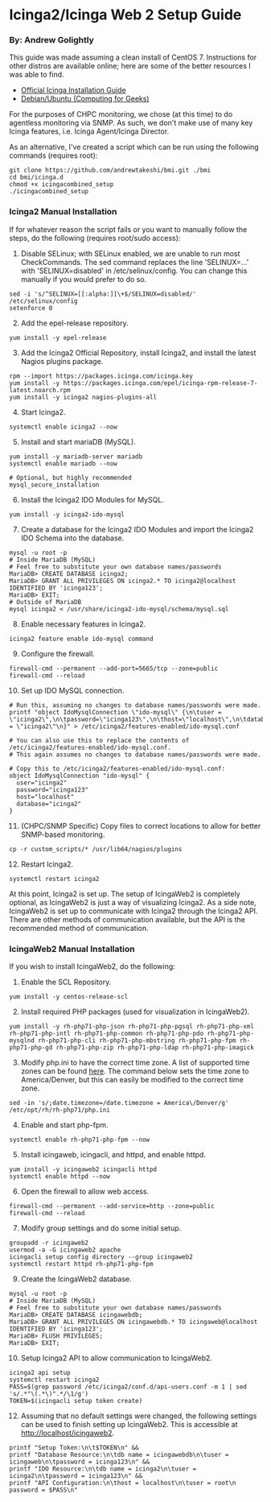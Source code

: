 # Icinga2/Icinga Web 2 Setup Guide
### By: Andrew Golightly

This guide was made assuming a clean install of CentOS 7. Instructions for other distros are available online; here are some of the better resources I was able to find. 

- [Official Icinga Installation Guide](https://icinga.com/docs/icinga2/latest/doc/02-installation/)
- [Debian/Ubuntu (Computing for Geeks)](https://computingforgeeks.com/how-to-install-icinga2-monitoring-tool-on-ubuntu-18-04-lts/)

For the purposes of CHPC monitoring, we chose (at this time) to do agentless monitoring via SNMP. As such, we don't make use of many key Icinga features, i.e. Icinga Agent/Icinga Director.

As an alternative, I've created a script which can be run using the following commands (requires root):
```
git clone https://github.com/andrewtakeshi/bmi.git ./bmi
cd bmi/icinga.d
chmod +x icingacombined_setup
./icingacombined_setup
```

### Icinga2 Manual Installation
If for whatever reason the script fails or you want to manually follow the steps, do the following (requires root/sudo access): 

1. Disable SELinux; with SELinux enabled, we are unable to run most CheckCommands. The sed command replaces the line 'SELINUX=...' with 'SELINUX=disabled' in /etc/selinux/config. You can change this manually if you would prefer to do so.
```
sed -i 's/^SELINUX=[[:alpha:]]\+$/SELINUX=disabled/' /etc/selinux/config
setenforce 0
```
2. Add the epel-release repository.
```
yum install -y epel-release
```
3. Add the Icinga2 Official Repository, install Icinga2, and install the latest Nagios plugins package.  
```
rpm --import https://packages.icinga.com/icinga.key
yum install -y https://packages.icinga.com/epel/icinga-rpm-release-7-latest.noarch.rpm
yum install -y icinga2 nagios-plugins-all
```
4. Start Icinga2. 
```
systemctl enable icinga2 --now
```
5. Install and start mariaDB (MySQL).
```
yum install -y mariadb-server mariadb
systemctl enable mariadb --now

# Optional, but highly recommended
mysql_secure_installation
```
6. Install the Icinga2 IDO Modules for MySQL.
```
yum install -y icinga2-ido-mysql
```
7. Create a database for the Icinga2 IDO Modules and import the Icinga2 IDO Schema into the database. 
```
mysql -u root -p
# Inside MariaDB (MySQL)
# Feel free to substitute your own database names/passwords
MariaDB> CREATE DATABASE icinga2;
MariaDB> GRANT ALL PRIVILEGES ON icinga2.* TO icinga2@localhost IDENTIFIED BY 'icinga123';
MariaDB> EXIT;
# Outside of MariaDB
mysql icinga2 < /usr/share/icinga2-ido-mysql/schema/mysql.sql
```
8. Enable necessary features in Icinga2.
```
icinga2 feature enable ido-mysql command
```
9. Configure the firewall.
```
firewall-cmd --permanent --add-port=5665/tcp --zone=public
firewall-cmd --reload
```
10. Set up IDO MySQL connection.
```
# Run this, assuming no changes to database names/passwords were made. 
printf "object IdoMysqlConnection \"ido-mysql\" {\n\tuser = \"icinga2\",\n\tpassword=\"icinga123\",\n\thost=\"localhost\",\n\tdatabase = \"icinga2\"\n}" > /etc/icinga2/features-enabled/ido-mysql.conf

# You can also use this to replace the contents of /etc/icinga2/features-enabled/ido-mysql.conf. 
# This again assumes no changes to database names/passwords were made. 

# Copy this to /etc/icinga2/features-enabled/ido-mysql.conf: 
object IdoMysqlConnection "ido-mysql" {
  user="icinga2"
  password="icinga123"
  host="localhost"
  database="icinga2"
}
```
11. (CHPC/SNMP Specific) Copy files to correct locations to allow for better SNMP-based monitoring.
```
cp -r custom_scripts/* /usr/lib64/nagios/plugins
```
12. Restart Icinga2.
```
systemctl restart icinga2
```

At this point, Icinga2 is set up. The setup of IcingaWeb2 is completely optional, as IcingaWeb2 is just a way of visualizing Icinga2. As a side note, IcingaWeb2 is set up to communicate with Icinga2 through the Icinga2 API. There are other methods of communication available, but the API is the recommended method of communication. 

### IcingaWeb2 Manual Installation

If you wish to install IcingaWeb2, do the following:

1. Enable the SCL Repository.
```
yum install -y centos-release-scl
```
2. Install required PHP packages (used for visualization in IcingaWeb2).
```
yum install -y rh-php71-php-json rh-php71-php-pgsql rh-php71-php-xml rh-php71-php-intl rh-php71-php-common rh-php71-php-pdo rh-php71-php-mysqlnd rh-php71-php-cli rh-php71-php-mbstring rh-php71-php-fpm rh-php71-php-gd rh-php71-php-zip rh-php71-php-ldap rh-php71-php-imagick
```
3. Modify php.ini to have the correct time zone. A list of supported time zones can be found [here](https://www.php.net/manual/en/timezones.php). The command below sets the time zone to America/Denver, but this can easily be modified to the correct time zone. 
```
sed -in 's/;date.timezone=/date.timezone = America\/Denver/g' /etc/opt/rh/rh-php71/php.ini
```
4. Enable and start php-fpm. 
```
systemctl enable rh-php71-php-fpm --now
```
5. Install icingaweb, icingacli, and httpd, and enable httpd. 
```
yum install -y icingaweb2 icingacli httpd
systemctl enable httpd --now
```
6. Open the firewall to allow web access.
```
firewall-cmd --permanent --add-service=http --zone=public
firewall-cmd --reload
```
7. Modify group settings and do some initial setup. 
```
groupadd -r icingaweb2
usermod -a -G icingaweb2 apache
icingacli setup config directory --group icingaweb2
systemctl restart httpd rh-php71-php-fpm
```
9. Create the IcingaWeb2 database. 
```
mysql -u root -p
# Inside MariaDB (MySQL)
# Feel free to substitute your own database names/passwords
MariaDB> CREATE DATABASE icingawebdb;
MariaDB> GRANT ALL PRIVILEGES ON icingawebdb.* TO icingaweb@localhost IDENTIFIED BY 'icinga123';
MariaDB> FLUSH PRIVILEGES;
MariaDB> EXIT;
```
10. Setup Icinga2 API to allow communication to IcingaWeb2.
```
icinga2 api setup
systemctl restart icinga2
PASS=$(grep password /etc/icinga2/conf.d/api-users.conf -m 1 | sed 's/.*"\(.*\)".*/\1/g')
TOKEN=$(icingacli setup token create)
```
12. Assuming that no default settings were changed, the following settings can be used to finish setting up IcingaWeb2. This is accessible at [http://localhost/icingaweb2](http://localhost/icingaweb2). 
```
printf "Setup Token:\n\t$TOKEN\n" &&                                                                                                                       
printf "Database Resource:\n\tdb name = icingawebdb\n\tuser = icingaweb\n\tpassword = icinga123\n" &&                                                 
printf "IDO Resource:\n\tdb name = icinga2\n\tuser = icinga2\n\tpassword = icinga123\n" &&                                                        
printf "API Configuration:\n\thost = localhost\n\tuser = root\n        password = $PASS\n" 
```
